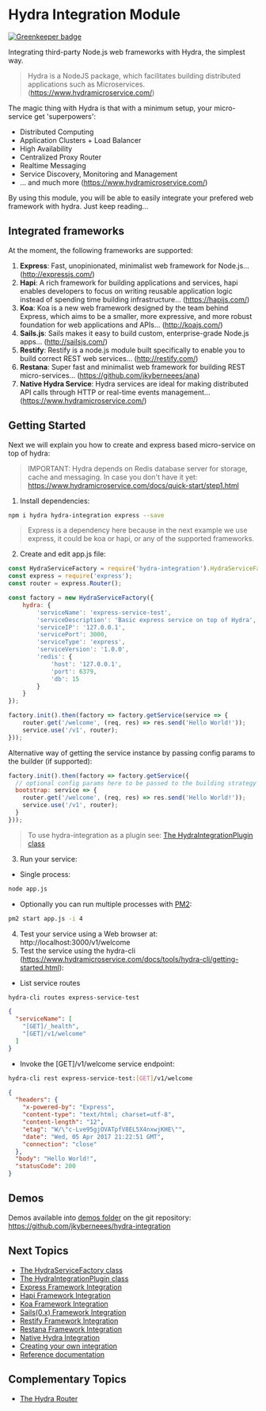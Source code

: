 # Hydra Integration Module

[![Greenkeeper badge](https://badges.greenkeeper.io/jkyberneees/hydra-integration.svg)](https://greenkeeper.io/)

Integrating third-party Node.js web frameworks with Hydra, the simplest way.

> Hydra is a NodeJS package, which facilitates building distributed applications such as Microservices. 
> (https://www.hydramicroservice.com/)

The magic thing with Hydra is that with a minimum setup, your micro-service get 'superpowers':
- Distributed Computing
- Application Clusters + Load Balancer
- High Availability
- Centralized Proxy Router
- Realtime Messaging
- Service Discovery, Monitoring and Management
- ... and much more (https://www.hydramicroservice.com/)

By using this module, you will be able to easily integrate your prefered web framework with hydra. Just keep reading...

## Integrated frameworks
At the moment, the following frameworks are supported:
1. **Express**: Fast, unopinionated, minimalist web framework for Node.js... (http://expressjs.com/)
2. **Hapi**: A rich framework for building applications and services, hapi enables developers to focus on writing reusable application logic instead of spending time building infrastructure... (https://hapijs.com/)
3. **Koa**: Koa is a new web framework designed by the team behind Express, which aims to be a smaller, more expressive, and more robust foundation for web applications and APIs... (http://koajs.com/)
4. **Sails.js**: Sails makes it easy to build custom, enterprise-grade Node.js apps... (http://sailsjs.com/)
5. **Restify**: Restify is a node.js module built specifically to enable you to build correct REST web services... (http://restify.com/)
6. **Restana**: Super fast and minimalist web framework for building REST micro-services... (https://github.com/jkyberneees/ana)
7. **Native Hydra Service**: Hydra services are ideal for making distributed API calls through HTTP or real-time events management... (https://www.hydramicroservice.com/)

## Getting Started
Next we will explain you how to create and express based micro-service on top of hydra:
> IMPORTANT: Hydra depends on Redis database server for storage, cache and messaging. In case you don't have it yet: https://www.hydramicroservice.com/docs/quick-start/step1.html

1. Install dependencies:
```bash
npm i hydra hydra-integration express --save
```
> Express is a dependency here because in the next example we use express, it could be koa or hapi, or any of the supported frameworks.

2. Create and edit app.js file:
```js
const HydraServiceFactory = require('hydra-integration').HydraServiceFactory;
const express = require('express');
const router = express.Router();

const factory = new HydraServiceFactory({
    hydra: {
        'serviceName': 'express-service-test',
        'serviceDescription': 'Basic express service on top of Hydra',
        'serviceIP': '127.0.0.1',
        'servicePort': 3000,
        'serviceType': 'express',
        'serviceVersion': '1.0.0',
        'redis': {
            'host': '127.0.0.1',
            'port': 6379,
            'db': 15
        }
    }
});

factory.init().then(factory => factory.getService(service => {
    router.get('/welcome', (req, res) => res.send('Hello World!'));
    service.use('/v1', router);
}));
```
Alternative way of getting the service instance by passing config params to the builder (if supported):
```js
factory.init().then(factory => factory.getService({
  // optional config params here to be passed to the building strategy
  bootstrap: service => {
    router.get('/welcome', (req, res) => res.send('Hello World!'));
    service.use('/v1', router);
  }
}));
```
> To use hydra-integration as a plugin see: [The HydraIntegrationPlugin class](https://github.com/jkyberneees/hydra-integration/blob/master/docs/HydraIntegrationPlugin.md)

3. Run your service: 
- Single process:
```bash
node app.js
```
- Optionally you can run multiple processes with [PM2](http://pm2.keymetrics.io/docs/usage/cluster-mode/):
```bash
pm2 start app.js -i 4
```
4. Test your service using a Web browser at: http://localhost:3000/v1/welcome
5. Test the service using the hydra-cli (https://www.hydramicroservice.com/docs/tools/hydra-cli/getting-started.html):  
- List service routes 
```bash
hydra-cli routes express-service-test
```
```json
{
  "serviceName": [
    "[GET]/_health",
    "[GET]/v1/welcome"
  ]
}
```
- Invoke the [GET]/v1/welcome service endpoint: 
```bash
hydra-cli rest express-service-test:[GET]/v1/welcome
```
```json
{
  "headers": {
    "x-powered-by": "Express",
    "content-type": "text/html; charset=utf-8",
    "content-length": "12",
    "etag": "W/\"c-Lve95gjOVATpfV8EL5X4nxwjKHE\"",
    "date": "Wed, 05 Apr 2017 21:22:51 GMT",
    "connection": "close"
  },
  "body": "Hello World!",
  "statusCode": 200
}
```

## Demos
Demos available into [demos folder](demos) on the git repository: https://github.com/jkyberneees/hydra-integration

## Next Topics 
- [The HydraServiceFactory class](docs/HydraServiceFactory.md)
- [The HydraIntegrationPlugin class](docs/HydraIntegrationPlugin.md)
- [Express Framework Integration](docs/ExpressIntegration.md)
- [Hapi Framework Integration](docs/HapiIntegration.md)
- [Koa Framework Integration](docs/KoaIntegration.md)
- [Sails(0.x) Framework Integration](docs/Sails0Integration.md)
- [Restify Framework Integration](docs/RestifyIntegration.md)
- [Restana Framework Integration](docs/RestanaIntegration.md)
- [Native Hydra Integration](docs/NativeIntegration.md)
- [Creating your own integration](docs/CustomIntegration.md)
- [Reference documentation](https://www.hydramicroservice.com/)

## Complementary Topics
- [The Hydra Router](https://github.com/flywheelsports/hydra-router/blob/master/README.md)